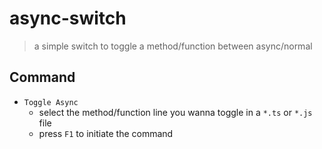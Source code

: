 # async-switch
> a simple switch to toggle a method/function between async/normal

## Command
* `Toggle Async`  
    * select the method/function line you wanna toggle in a `*.ts` or `*.js` file
    * press `F1` to initiate the command